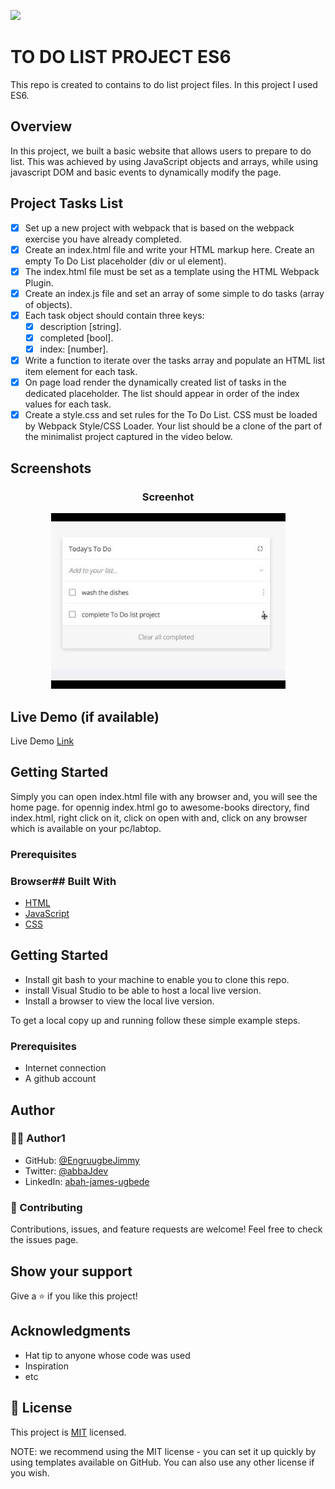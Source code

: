 ![](https://img.shields.io/badge/EngruugbeJimmy-blue)

# TO DO LIST PROJECT ES6
This repo is created to contains to do list project files. In this project I used ES6.

## Overview

In this project, we built a basic website that allows users to prepare to do list. This was achieved by using JavaScript objects and arrays, while using javascript DOM and basic events to dynamically modify the page.

## Project Tasks List

- [x] Set up a new project with webpack that is based on the webpack exercise you have already completed.
- [x] Create an index.html file and write your HTML markup here. Create an empty To Do List placeholder (div or ul element). 
- [x] The index.html file must be set as a template using the HTML Webpack Plugin.
- [x] Create an index.js file and set an array of some simple to do tasks (array of objects). 
- [x] Each task object should contain three keys:
   - [x] description [string].
   - [x] completed [bool].
   - [x] index: [number].
- [x] Write a function to iterate over the tasks array and populate an HTML list item element for each task.
- [x] On page load render the dynamically created list of tasks in the dedicated placeholder. The list should appear in order of the index values for each task.
- [x] Create a style.css and set rules for the To Do List. CSS must be loaded by Webpack Style/CSS Loader. Your list should be a clone of the part of the minimalist project captured in the video below.

## Screenshots

<h3 align="center">Screenhot</h3>
<p align="center">
  <img width="375" src="screenshots/screenshot.png">
</P>

## Live Demo (if available)
Live Demo [Link](https://engruugbejimmy.github.io/Awesome_book_ES6/)

## Getting Started
Simply you can open index.html file with any browser and, you will see the home page.
for opennig index.html go to awesome-books directory, find index.html, right click on it, click on open with and, click on any browser which is available on your pc/labtop. 
### Prerequisites
### Browser## Built With

- [HTML](https://developer.mozilla.org/en-US/docs/Web/HTML)
- [JavaScript](https://developer.mozilla.org/en-US/docs/Web/JavaScript)
- [CSS](https://developer.mozilla.org/en-US/docs/Web/CSS)


## Getting Started

- Install git bash to your machine to enable you to clone this repo.
- install Visual Studio to be able to host a local live version.
- Install a browser to view the local live version.

To get a local copy up and running follow these simple example steps.

### Prerequisites

- Internet connection
- A github account

## Author
### 🧑🏻 Author1
- GitHub: [@EngruugbeJimmy](https://github.com/EngruugbeJimmy)
- Twitter: [@abbaJdev](https://twitter.com/abbaJdev)
- LinkedIn: [abah-james-ugbede](https://www.linkedin.com/in/abah-james-ugbede-356982159/)

### 🤝 Contributing
Contributions, issues, and feature requests are welcome!
Feel free to check the issues page.
## Show your support
Give a ⭐️ if you like this project!

## Acknowledgments
- Hat tip to anyone whose code was used
- Inspiration
- etc
## 📝 License

This project is [MIT](https://github.com/git/git-scm.com/blob/main/MIT-LICENSE.txt) licensed.

NOTE: we recommend using the MIT license - you can set it up quickly by using templates available on GitHub. You can also use any other license if you wish.
